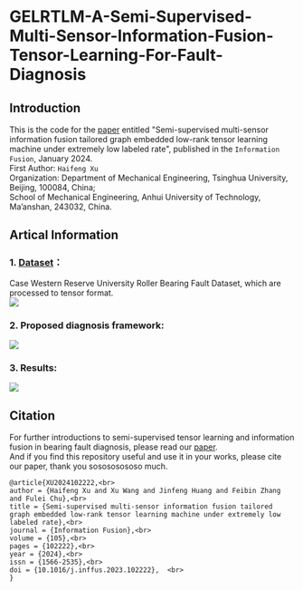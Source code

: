 # GELRTLM-A-Semi-Supervised-Multi-Sensor-Information-Fusion-Tensor-Learning-For-Fault-Diagnosis
## Introduction
This is the code for the [paper](https://doi.org/10.1016/j.inffus.2023.102222) entitled "Semi-supervised multi-sensor information fusion tailored graph embedded low-rank tensor learning machine under extremely low labeled rate", published in the `Information Fusion`,  January 2024.<br>
First Author: `Haifeng Xu`<br>
Organization: Department of Mechanical Engineering, Tsinghua University, Beijing, 100084, China;<br>
School of Mechanical Engineering, Anhui University of Technology, Ma’anshan, 243032, China.

## Artical Information
### 1. [Dataset](https://github.com/yyxyz/CaseWesternReserveUniversityData.git)：
   Case Western Reserve University Roller Bearing Fault Dataset, which are processed to tensor format.<br>
   ![](https://github.com/xyyxhf/GELRTLM-A-Semisupervised-Tensor-Learning-Algorithm/blob/main/multi-sensor%20fusion%20feature.jpg)
### 2. Proposed diagnosis framework:
   ![](https://github.com/xyyxhf/GELRTLM-A-Semisupervised-Tensor-Learning-Algorithm/blob/main/Flow%20diagram.jpg)
### 3. Results:
   ![](https://github.com/xyyxhf/GELRTLM-A-Semisupervised-Tensor-Learning-Algorithm/blob/main/experimental%20result.jpg)

## Citation
For further introductions to semi-supervised tensor learning and information fusion in bearing fault diagnosis, please read our [paper](https://doi.org/10.1016/j.inffus.2023.102222). <br>
And if you find this repository useful and use it in your works, please cite our paper, thank you sosososososo much.  <br>

```
@article{XU2024102222,<br>
author = {Haifeng Xu and Xu Wang and Jinfeng Huang and Feibin Zhang and Fulei Chu},<br>
title = {Semi-supervised multi-sensor information fusion tailored graph embedded low-rank tensor learning machine under extremely low labeled rate},<br>
journal = {Information Fusion},<br>
volume = {105},<br>
pages = {102222},<br>
year = {2024},<br>
issn = {1566-2535},<br>
doi = {10.1016/j.inffus.2023.102222},  <br>
}
```
